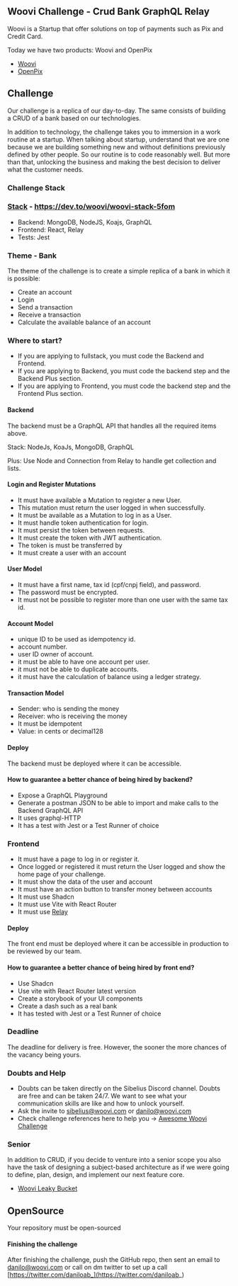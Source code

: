 ## Woovi Challenge - Crud Bank GraphQL Relay
Woovi is a Startup that offer solutions on top of payments such as Pix and Credit Card.

Today we have two products: Woovi and OpenPix
- [Woovi](https://www.woovi.com)
- [OpenPix](https://www.openpix.com.br)

## Challenge
Our challenge is a replica of our day-to-day. The same consists of building a CRUD of a bank based on our technologies.

In addition to technology, the challenge takes you to immersion in a work routine at a startup. When talking about startup, understand that we are one because we are building something new and without definitions previously defined by other people. So our routine is to code reasonably well. But more than that, unlocking the business and making the best decision to deliver what the customer needs.

### Challenge Stack
### [Stack](https://dev.to/woovi/woovi-stack-5fom) - https://dev.to/woovi/woovi-stack-5fom
- Backend: MongoDB, NodeJS, Koajs, GraphQL
- Frontend: React, Relay
- Tests: Jest

### Theme - Bank
The theme of the challenge is to create a simple replica of a bank in which it is possible:
- Create an account
- Login
- Send a transaction
- Receive a transaction
- Calculate the available balance of an account

### Where to start?
- If you are applying to fullstack, you must code the Backend and Frontend.
- If you are applying to Backend, you must code the backend step and the Backend Plus section.
- If you are applying to Frontend, you must code the backend step and the Frontend Plus section.

#### Backend
The backend must be a GraphQL API that handles all the required items above.

Stack: NodeJs, KoaJs, MongoDB, GraphQL

Plus: Use Node and Connection from Relay to handle get collection and lists.

#### Login and Register Mutations
- It must have available a Mutation to register a new User.
- This mutation must return the user logged in when successfully.
- It must be available as a Mutation to log in as a User.
- It must handle token authentication for login.
- It must persist the token between requests.
- It must create the token with JWT authentication.
- The token is must be transferred by
- It must create a user with an account

#### User Model
- It must have a first name, tax id (cpf/cnpj field), and password.
- The password must be encrypted.
- It must not be possible to register more than one user with the same tax id.

#### Account Model
- unique ID to be used as idempotency id.
- account number.
- user ID owner of account.
- it must be able to have one account per user.
- it must not be able to duplicate accounts.
- it must have the calculation of balance using a ledger strategy.

#### Transaction Model
- Sender: who is sending the money
- Receiver: who is receiving the money
- It must be idempotent
- Value: in cents or decimal128

#### Deploy
The backend must be deployed where it can be accessible.

#### How to guarantee a better chance of being hired by backend?
- Expose a GraphQL Playground
- Generate a postman JSON to be able to import and make calls to the Backend GraphQL API
- It uses graphql-HTTP
- It has a test with Jest or a Test Runner of choice

### Frontend
- It must have a page to log in or register it.
- Once logged or registered it must return the User logged and show the home page of your challenge.
- It must show the data of the user and account
- It must have an action button to transfer money between accounts
- It must use Shadcn
- It must use Vite with React Router
- It must use [Relay](relay.dev)

#### Deploy
The front end must be deployed where it can be accessible in production to be reviewed by our team.

#### How to guarantee a better chance of being hired by front end?
- Use Shadcn
- Use vite with React Router latest version
- Create a storybook of your UI components
- Create a dash such as a real bank
- It has tested with Jest or a Test Runner of choice

### Deadline
The deadline for delivery is free. However, the sooner the more chances of the vacancy being yours.

### Doubts and Help
- Doubts can be taken directly on the Sibelius Discord channel. Doubts are free and can be taken 24/7. We want to see what your communication skills are like and how to unlock yourself.
- Ask the invite to sibelius@woovi.com or danilo@woovi.com
- Check challenge references here to help you -> [Awesome Woovi Challenge](https://github.com/entria/awesome-woovi-challenge)

### Senior
In addition to CRUD, if you decide to venture into a senior scope you also have the task of designing a subject-based architecture as if we were going to define, plan, design, and implement our next feature core. 

- [Woovi Leaky Bucket](https://github.com/woovibr/jobs/blob/main/challenges/woovi-leaky-bucket-challenge.md)

## OpenSource
Your repository must be open-sourced

#### Finishing the challenge
After finishing the challenge, push the GitHub repo, then sent an email to danilo@woovi.com or call on dm twitter to set up a call [https://twitter.com/daniloab_](https://twitter.com/daniloab_)
